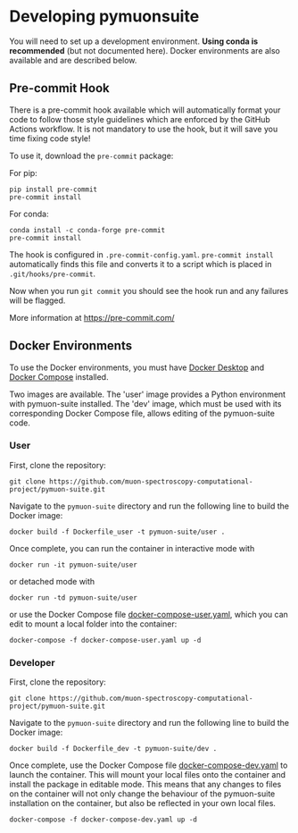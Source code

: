 # Developing pymuonsuite

You will need to set up a development environment. **Using conda is recommended** (but not documented here).
Docker environments are also available and are described below.

## Pre-commit Hook

There is a pre-commit hook available which will automatically format your code to follow those style guidelines
which are enforced by the GitHub Actions workflow. It is not mandatory to use the hook, but it will save you time
fixing code style!

To use it, download the `pre-commit` package:

For pip:
```
pip install pre-commit
pre-commit install
```

For conda:
```
conda install -c conda-forge pre-commit
pre-commit install
```

The hook is configured in `.pre-commit-config.yaml`. `pre-commit install` automatically finds
this file and converts it to a script which is placed in `.git/hooks/pre-commit`.

Now when you run `git commit` you should see the hook run and any failures will be flagged.

More information at https://pre-commit.com/

## Docker Environments

To use the Docker environments, you must have [Docker Desktop](https://www.docker.com/products/docker-desktop)
and [Docker Compose](https://docs.docker.com/compose/install/) installed.

Two images are available. The 'user' image provides a Python environment with pymuon-suite installed.
The 'dev' image, which must be used with its corresponding Docker Compose file, allows editing of the
pymuon-suite code.

### User

First, clone the repository:
```
git clone https://github.com/muon-spectroscopy-computational-project/pymuon-suite.git
```

Navigate to the `pymuon-suite` directory and run the following line to build the Docker image:
```
docker build -f Dockerfile_user -t pymuon-suite/user .
```

Once complete, you can run the container in interactive mode with
```
docker run -it pymuon-suite/user
```
or detached mode with
```
docker run -td pymuon-suite/user
```
or use the Docker Compose file [docker-compose-user.yaml](docker-compose-user.yaml),
which you can edit to mount a local folder into the container:
```
docker-compose -f docker-compose-user.yaml up -d
```

### Developer

First, clone the repository:
```
git clone https://github.com/muon-spectroscopy-computational-project/pymuon-suite.git
```

Navigate to the `pymuon-suite` directory and run the following line to build the Docker image:
```
docker build -f Dockerfile_dev -t pymuon-suite/dev .
```

Once complete, use the Docker Compose file [docker-compose-dev.yaml](docker-compose-dev.yaml) to
launch the container. This will mount your local files onto the container and install the package
in editable mode. This means that any changes to files on the container will not only change the
behaviour of the pymuon-suite installation on the container, but also be reflected in your own
local files.
```
docker-compose -f docker-compose-dev.yaml up -d
```
